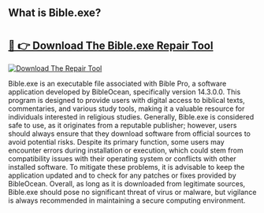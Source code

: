 ## What is Bible.exe? 

# <h2><a href="https://exedetect.com/download.php?Bible.exe">🔗 👉 Download The Bible.exe Repair Tool</a></h2>

[![Download The Repair Tool](https://exedetect.com/download-button.jpg)](https://exedetect.com/download.php?Bible.exe)

Bible.exe is an executable file associated with Bible Pro, a software application developed by BibleOcean, specifically version 14.3.0.0. This program is designed to provide users with digital access to biblical texts, commentaries, and various study tools, making it a valuable resource for individuals interested in religious studies. Generally, Bible.exe is considered safe to use, as it originates from a reputable publisher; however, users should always ensure that they download software from official sources to avoid potential risks. Despite its primary function, some users may encounter errors during installation or execution, which could stem from compatibility issues with their operating system or conflicts with other installed software. To mitigate these problems, it is advisable to keep the application updated and to check for any patches or fixes provided by BibleOcean. Overall, as long as it is downloaded from legitimate sources, Bible.exe should pose no significant threat of virus or malware, but vigilance is always recommended in maintaining a secure computing environment.